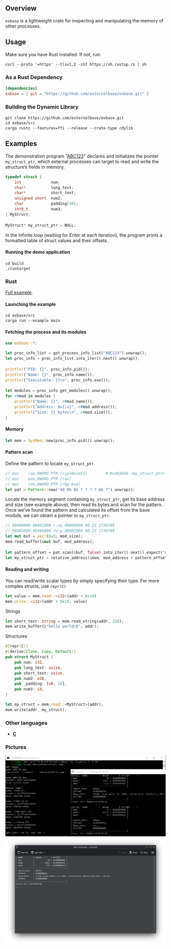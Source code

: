 
## Overview

`exbase` is a lightweight crate for inspecting and manipulating the memory of other processes.

## Usage

Make sure you have Rust installed. If not, run:

```
curl --proto '=https' --tlsv1.2 -sSf https://sh.rustup.rs | sh
```

### As a Rust Dependency

```toml
[dependencies]
exbase = { git = "https://github.com/externalbase/exbase.git" }
```

### Building the Dynamic Library

```
git clone https://github.com/externalbase/exbase.git
cd exbase/src
cargo rustc --features=ffi --release --crate-type cdylib
```

## Examples

The demonstration program "[ABC123](./examples/c/target.c)" declares and initializes the pointer `my_struct_ptr`, which external processes can target to read and write the structure’s fields in memory.

```c
typedef struct {
    int             num;
    char*           long_text;
    char*           short_text;
    unsigned short  num2;
    char            padding[16];
    int8_t          num3;
} MyStruct;

MyStruct* my_struct_ptr = NULL;
```

In the infinite loop (waiting for Enter at each iteration), the program prints a formatted table of struct values and their offsets.

#### Running the demo application

```
cd build
./runtarget
```

### Rust

[Full example](./examples/rust/main.rs).

#### Launching the example

```
cd exbase/src
cargo run --example main
```

#### Fetching the process and its modules

```rs
use exbase::*;
```

```rs
let proc_info_list = get_process_info_list("ABC123").unwrap();
let proc_info = proc_info_list.into_iter().next().unwrap();

println!("PID: {}", proc_info.pid());
println!("Name: {}", proc_info.name());
println!("Executable: {}\n", proc_info.exe());

let modules = proc_info.get_modules().unwrap();
for r#mod in modules {
    println!("Name: {}", r#mod.name());
    println!("Address: 0x{:x}", r#mod.address());
    println!("Size: {} bytes\n", r#mod.size());
}
```

#### Memory

```rs
let mem = SysMem::new(proc_info.pid()).unwrap();
```

#### Pattern scan

Define the pattern to locate `my_struct_ptr`.

```rs
// mov    rax,QWORD PTR [rip+0x2a51]        # 0x403040 <my_struct_ptr>
// mov    eax,DWORD PTR [rax]
// mov    rdx,QWORD PTR [rbp-0x8]
let pat = Pattern::new("48 8b 05 ? ? ? ? 8b ?").unwrap();
```

Locate the memory segment containing `my_struct_ptr`, get its base address and size (see example above), then read its bytes and scan for the pattern.
Once we’ve found the pattern and calculated its offset from the base module, we can obtain a pointer to `my_struct_ptr`.

```rs
// 00400000-00401000 r-xp 00000000 00:23 1730705                            /path/to/ABC123
// 00403000-00404000 rw-p 00002000 00:23 1730705                            /path/to/ABC123
let mut buf = vec!(0u8; mod_size);
mem.read_buffer(&mut buf, mod_address);

let pattern_offset = pat.scan(&buf, false).into_iter().next().expect("not found");
let my_struct_ptr = relative_address(&mem, mod_address + pattern_offset, 3, 7);
```

#### Reading and writing

You can read/write scalar types by simply specifying their type. For more complex structs, use `repr(C)`

```rs
let value = mem.read::<i32>(addr + 0x18)
mem.write::<i32>(addr + 0x18, value)
```

Strings

```rs
let short_text: String = mem.read_string(addr, 256);
mem.write_buffer(b"hello world\0", addr);
```

Structures

```rs
#[repr(C)]
#[derive(Clone, Copy, Default)]
pub struct MyStruct {
    pub num: i32,
    pub long_text: usize,
    pub short_text: usize,
    pub num2: u16,
    pub _padding: [u8; 16],
    pub num3: i8,
}
```

```rs
let my_struct = mem.read::<MyStruct>(addr);
mem.write(addr, my_struct);
```

### Other languages

- **[C](./content/clang.md)**

### Pictures

![IMG](./content/win.png)
![IMG](./content/before.png)

